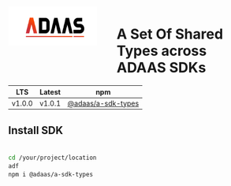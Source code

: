 <img align="left" style="margin-right:40px; margin-bottom:80px;" width="180" height="80" src="./docs/logo.png" alt="ADAAS Logo">

# A Set Of Shared Types across ADAAS SDKs 

| LTS | Latest | npm               |
|---------------|----------|---------------------------|
| v1.0.0      |   v1.0.1    |     [@adaas/a-sdk-types](https://npm.com)    |


##  Install SDK

```bash

cd /your/project/location
adf
npm i @adaas/a-sdk-types

```

